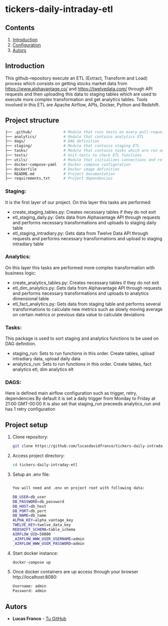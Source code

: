 # tickers-daily-intraday-etl

## Contents
1. [Introduction](#introduction)
2. [Configuration](#configuration)
3. [Autors](#autors)

## Introduction

This github-repository execute an ETL (Extract, Transform and Load) process which consists on getting stocks market data from https://www.alphavantage.co/ and https://twelvedata.com/ through API requests and then uploading this data to staging tables which are used to execute more complex transformation and get analytics tables. Tools involved in this ETL are Apache Airflow, APIs, Docker, Python and Redshift.

## Project structure 

```bash
├── .github/              # Module that runs tests on every pull-request and push to main
├── analytics/            # Module that contains analytics ETL
├── dags/                 # DAG definition
├── staging/              # Module that contains staging ETL
├── tasks/                # Module that contains tasks which are run on DAG
├── tests/                # Unit-tests to check ETL functions
├── utils/                # Module that initializes connections and retrieves enviroment variables
├── docker-compose-yaml   # Docker compose configuration
├── dockerfile            # Docker image definition
├── README.md             # Project documentation
├── requirements.txt      # Project dependencies
```

### Staging:

It is the first layer of our project. On this layer this tasks are performed: 

- create_staging_tables.py: Creates necessary tables if they do not exit
- etl_staging_daily.py: Gets data from Alphavantage API through requests and performs necessary transformations and uploads to staging daily table
- etl_staging_intradiary.py: Gets data from Twelve Data API through requests and performs necessary transformations and upload to staging intradiary table

### Analytics:

On this layer this tasks are performed more complex transformation with business logic: 

- create_analytics_tables.py: Creates necessary tables if they do not exit
- etl_dim_analytics.py: Gets data from Alphavantage API through requests and performs necessary transformations and uploads to analytics dimensional table
- etl_fact_analytics.py: Gets data from staging table and performs several transformations to calculate new metrics such as slowly moving average on certain metrics or previous data value to calculate deviations

### Tasks: 

This package is used to sort staging and analytics functions to be used on DAG definition.

- staging_run: Sets to run functions in this order. Create tables, upload intradiary data, upload daily data
- analytics_run: Sets to run functions in this order. Create tables, fact analytics etl, dim analytics elt

### DAGS:

Here is defined main airflow configuration such as trigger, retry, dependencies
By default it is set a daily trigger from Monday to Friday at 21:00 GMT-00:00
It is also set that staging_run preceeds analytics_run and has 1 retry configuration

## Project setup

1. Clone repository:
    ```bash
    git clone https://github.com/lucasdavidfranco/tickers-daily-intraday-etl.git
    ```

2. Access project directory:
    ```bash
    cd tickers-daily-intraday-etl
    ```

3. Setup an .env file:
    ```bash

    You will need and .env on project root with following data:
    
    DB_USER=db_user
    DB_PASSWORD=db_password
    DB_HOST=db_host
    DB_PORT=db_port
    DB_NAME=db_name
    ALPHA_KEY=alpha_vantage_key
    TWELVE_KEY=twelve_data_key
    REDSHIFT_SCHEMA=table_schema
    AIRFLOW_UID=50000
    _AIRFLOW_WWW_USER_USERNAME=admin
    _AIRFLOW_WWW_USER_PASSWORD=admin
    
    ```

4. Start docker instance:
    ```bash
    docker-compose up
    ```

5. Once docker containers are up access through your browser http://localhost:8080:
    ```bash
    Username: admin
    Password: admin
    ```

## Autors

- **Lucas Franco** - [Tu GitHub](https://github.com/lucasdavidfranco)


